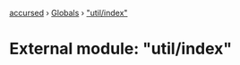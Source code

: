 [accursed](../README.md) › [Globals](../globals.md) › ["util/index"](_util_index_.md)

# External module: "util/index"


